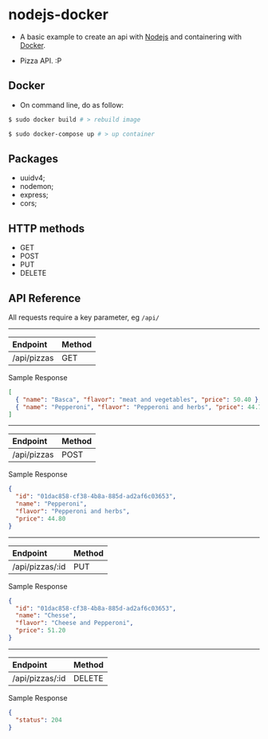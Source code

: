 # nodejs-docker

- A basic example to create an api with [Nodejs](https://nodejs.org/en/) and containering with [Docker](https://www.docker.com/).

- Pizza API. :P

## Docker

- On command line, do as follow:

```sh
$ sudo docker build # > rebuild image
```

```sh
$ sudo docker-compose up # > up container
```

## Packages

- uuidv4;
- nodemon;
- express;
- cors;

## HTTP methods

- GET
- POST
- PUT
- DELETE

## API Reference

All requests require a key parameter, eg `/api/`

---

|Endpoint|Method|
|:--|:--|
|/api/pizzas|GET|

Sample Response
```json
[
  { "name": "Basca", "flavor": "meat and vegetables", "price": 50.40 },
  { "name": "Pepperoni", "flavor": "Pepperoni and herbs", "price": 44.70 }
]
```
---
|Endpoint|Method|
|:--|:--|
|/api/pizzas|POST|

Sample Response
```json
{
  "id": "01dac858-cf38-4b8a-885d-ad2af6c03653",
  "name": "Pepperoni",
  "flavor": "Pepperoni and herbs",
  "price": 44.80
}
```
---

|Endpoint|Method|
|:--|:--|
|/api/pizzas/:id|PUT|

Sample Response
```json
{
  "id": "01dac858-cf38-4b8a-885d-ad2af6c03653",
  "name": "Chesse",
  "flavor": "Cheese and Pepperoni",
  "price": 51.20
}
```
---

|Endpoint|Method|
|:--|:--|
|/api/pizzas/:id|DELETE|

Sample Response
```json
{
  "status": 204
}
```